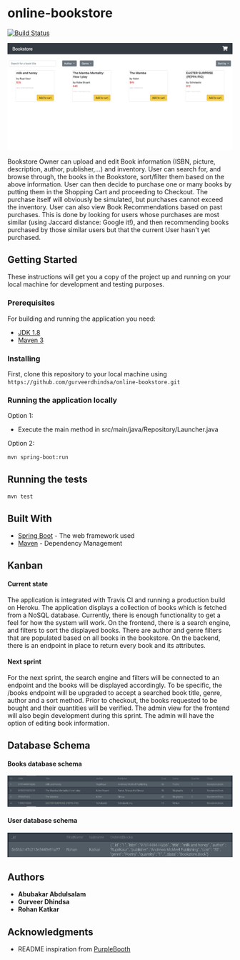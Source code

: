 # online-bookstore
[![Build Status](https://travis-ci.com/gurveerdhindsa/online-bookstore.svg?token=Q7Wj8LGyEKmLYx5gvdog&branch=master)](https://travis-ci.com/gurveerdhindsa/online-bookstore)

<p align="center">
  <img src="screenshots/web/milestone-1-web-application.png">
</p>

Bookstore Owner can upload and edit Book information (ISBN, picture, description, author, publisher,...) and inventory. User can search for, and browse through, the books in the Bookstore, sort/filter them based on the above information. User can then decide to purchase one or many books by putting them in the Shopping Cart and proceeding to Checkout. The purchase itself will obviously be simulated, but purchases cannot exceed the inventory. User can also view Book Recommendations based on past purchases. This is done by looking for users whose purchases are most similar (using Jaccard distance: Google it!), and then recommending books purchased by those similar users but that the current User hasn't yet purchased.

## Getting Started
These instructions will get you a copy of the project up and running on your local machine for development and testing purposes.

### Prerequisites
For building and running the application you need:
- [JDK 1.8](http://www.oracle.com/technetwork/java/javase/downloads/jdk8-downloads-2133151.html)
- [Maven 3](https://maven.apache.org)

### Installing
First, clone this repository to your local machine using `https://github.com/gurveerdhindsa/online-bookstore.git`

### Running the application locally
Option 1:
- Execute the main method in src/main/java/Repository/Launcher.java

Option 2:
```
mvn spring-boot:run
```

## Running the tests
```
mvn test
```

## Built With
* [Spring Boot](https://spring.io/projects/spring-boot) - The web framework used
* [Maven](https://maven.apache.org/) - Dependency Management

## Kanban
#### Current state
The application is integrated with Travis CI and running a production build on Heroku. The application displays a collection of books which is fetched from a NoSQL database. Currently, there is enough functionality to get a feel for how the system will work. On the frontend, there is a search engine, and filters to sort the displayed books. There are author and genre filters that are populated based on all books in the bookstore. On the backend, there is an endpoint in place to return every book and its attributes.

#### Next sprint
For the next sprint, the search engine and filters will be connected to an endpoint and the books will be displayed accordingly. To be specific, the /books endpoint will be upgraded to accept a searched book title, genre, author and a sort method. Prior to checkout, the books requested to be bought and their quantities will be verified.
The admin view for the frontend will also begin development during this sprint. The admin will have the option of editing book information.

## Database Schema
#### Books database schema
![Books database schema](screenshots/database/db-schema-books.png)

#### User database schema
![User database schema](screenshots/database/db-schema-user.png)

## Authors
* **Abubakar Abdulsalam**
* **Gurveer Dhindsa**
* **Rohan Katkar**

## Acknowledgments
* README inspiration from [PurpleBooth](https://gist.github.com/PurpleBooth/109311bb0361f32d87a2)
